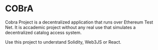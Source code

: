 # COBrA

Cobra Project is a decentralized application that runs over Ethereum Test Net. It is accademic project without any real use that simulates a decentralized catalog access system. 

Use this project to understand Solidity, Web3JS or React.
